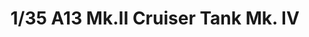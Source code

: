 ---
layout: product
title: "1/35 A13 Mk.II  Cruiser Tank Mk. IV "
price: "TBA" 
desc: "Maketa"
img_path: "/assets/img/BRNC35027.webp"
brand: "Bronco"
available: false
special_offer: false
new: false
soon: false
cat: "010000"
subcat: "015800"
subsubcat: "0N/A"
sifra: "BRNC35027"
popular: false
spec: false
---